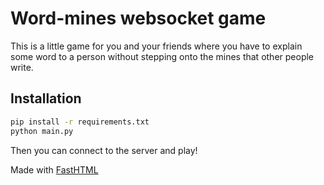 # Word-mines websocket game
This is a little game for you and your friends where you have to explain some word to a person without stepping onto the mines that other people write. 

## Installation
```sh
pip install -r requirements.txt
python main.py
```
Then you can connect to the server and play!

Made with [FastHTML](https://github.com/answerdotai/fasthtml)